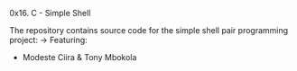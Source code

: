 0x16. C - Simple Shell

The repository contains source code for the simple shell pair programming project:
-> Featuring:
 - Modeste Ciira & Tony Mbokola
